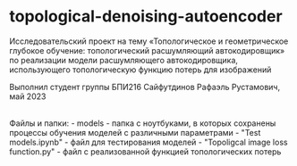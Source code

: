 # topological-denoising-autoencoder
Исследовательский проект на тему «Топологическое и геометрическое глубокое обучение: топологический расшумляющий автокодировщик» по реализации модели расшумляющего автокодировщика, использующего топологическую функцию потерь для изображений

Выполнил студент группы БПИ216 Сайфутдинов Рафаэль Рустамович, май 2023

<br />
Файлы и папки:
- models - папка с ноутбуками, в которых сохранены процессы обучения моделей с различными параметрами
- "Test models.ipynb" - файл для тестирования моделей
- "Topoligcal image loss function.py" - файл с реализованной функцией топологических потерь
